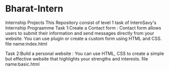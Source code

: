 # Bharat-Intern
Internship Projects 
This Repository consist of level 1 task of InternSavy's Internship Prograamme 
Task 1:Create a Contact form :
Contact form allows users to submit
their information and send messages
directly from your website. You can use
plugin or create a custom form using
HTML and CSS.
file name:index.html

Task 2:Build a personal website :
You can use HTML, CSS to create a
simple but effective website that
highlights your strengths and
interests.
file name:basic.html
